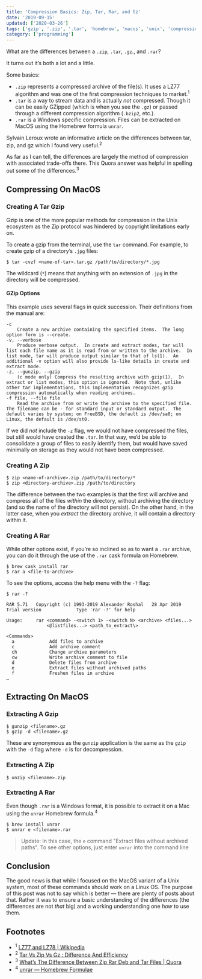 ```yaml
---
title: 'Compression Basics: Zip, Tar, Rar, and Gz'
date: '2019-09-15'
updated: ['2020-03-26']
tags: ['gzip', '.zip', '.tar', 'homebrew', 'macos', 'unix', 'compression']
category: ['programming']
---
```


What are the differences between a `.zip`, `.tar`, `.gz`., and `.rar`?

It turns out it’s both a lot and a little.

Some basics:

- `.zip` represents a compressed archive of the file(s). It uses a LZ77 algorithm and was one of the first compression techniques to market.<sup>1</sup>
- `.tar` is a way to stream data and is actually _not_ compressed. Though it can be easily GZipped (which is when you see the `.gz`) or passed through a different compression algorithm (`.bzip2`, etc.).
- `.rar` is a Windows specific compression. Files can be extracted on MacOS using the Homebrew formula `unrar`.

Sylvain Leroux wrote an informative article on the differences between tar, zip, and gz which I found very useful.<sup>2</sup>

As far as I can tell, the differences are largely the method of compression with associated trade-offs there. This Quora answer was helpful in spelling out some of the differences.<sup>3</sup>

## Compressing On MacOS

### Creating A Tar Gzip

Gzip is one of the more popular methods for compression in the Unix ecosystem as the Zip protocol was hindered by copyright limitations early on.

To create a gzip from the terminal, use the `tar` command. For example, to create gzip of a directory’s `.jpg` files:

```shell
$ tar -cvzf <name-of-tar>.tar.gz /path/to/directory/*.jpg
```

The wildcard (`*`) means that anything with an extension of `.jpg` in the directory will be compressed.

#### GZip Options

This example uses several flags in quick succession. Their definitions from the manual are:

```shell
-c
	Create a new archive containing the specified items.  The long option form is --create.
-v, --verbose
	Produce verbose output.  In create and extract modes, tar will list each file name as it is read from or written to the archive.  In list mode, tar will produce output similar to that of ls(1).  An additional -v option will also provide ls-like details in create and extract mode.
-z, --gunzip, --gzip
	(c mode only) Compress the resulting archive with gzip(1).  In extract or list modes, this option is ignored.  Note that, unlike other tar implementations, this implementation recognizes gzip compression automatically when reading archives.
-f file, --file file
	Read the archive from or write the archive to the specified file.  The filename can be - for standard input or standard output.  The default varies by system; on FreeBSD, the default is /dev/sa0; on Linux, the default is /dev/st0.
```

If we did _not_ include the `-z` flag, we would not have compressed the files, but still would have created the `.tar`. In that way, we’d be able to consolidate a group of files to easily identify them, but would have saved minimally on storage as they would not have been compressed.

### Creating A Zip

```shell
$ zip <name-of-archive>.zip /path/to/directory/*
$ zip <directory-archive>.zip /path/to/directory
```

The difference between the two examples is that the first will archive and compress all of the files _within_ the directory, without archiving the directory (and so the name of the directory will not persist). On the other hand, in the latter case, when you _extract_ the directory archive, it will contain a directory within it.

### Creating A Rar

While other options exist, if you’re so inclined so as to want a `.rar` archive, you can do it through the use of the `.rar` cask formula on Homebrew.

```shell
$ brew cask install rar
$ rar a <file-to-archive>
```

To see the options, access the help menu with the `-?` flag:

```shell
$ rar -?

RAR 5.71   Copyright (c) 1993-2019 Alexander Roshal   28 Apr 2019
Trial version             Type 'rar -?' for help

Usage:     rar <command> -<switch 1> -<switch N> <archive> <files...>
               <@listfiles...> <path_to_extract\>

<Commands>
  a             Add files to archive
  c             Add archive comment
  ch            Change archive parameters
  cw            Write archive comment to file
  d             Delete files from archive
  e             Extract files without archived paths
  f             Freshen files in archive
…
```

## Extracting On MacOS

### Extracting A Gzip

```shell
$ gunzip <filename>.gz
$ gzip -d <filename>.gz
```

These are synonymous as the `gunzip` application is the same as the `gzip` with the `-d` flag where `-d` is for decompression.

### Extracting A Zip

```shell
$ unzip <filename>.zip
```

### Extracting A Rar

Even though `.rar` is a Windows format, it is possible to extract it on a Mac using the `unrar` Homebrew formula.<sup>4</sup>

```shell
$ brew install unrar
$ unrar e <filename>.rar
```

> Update: In this case, the `e` command "Extract files without archived paths". To see other options, just enter `unrar` into the command line

## Conclusion

The good news is that while I focused on the MacOS variant of a Unix system, most of these commands should work on a Linux OS. The purpose of this post was not to say which is better — there are plenty of posts about that. Rather it was to ensure a basic understanding of the differences (the differences are not _that_ big) and a working understanding one _how_ to use them.

## Footnotes

- <sup>1</sup> [LZ77 and LZ78 | Wikipedia](https://en.wikipedia.org/wiki/LZ77_and_LZ78)
- <sup>2</sup> [Tar Vs Zip Vs Gz : Difference And Efficiency](https://itsfoss.com/tar-vs-zip-vs-gz/)
- <sup>3</sup> [What’s The Difference Between Zip Rar Deb and Tar Files | Quora](https://www.quora.com/What-is-difference-between-zip-rar-deb-and-tar-files)
- <sup>4</sup> [unrar — Homebrew Formulae](https://formulae.brew.sh/formula/unrar)
